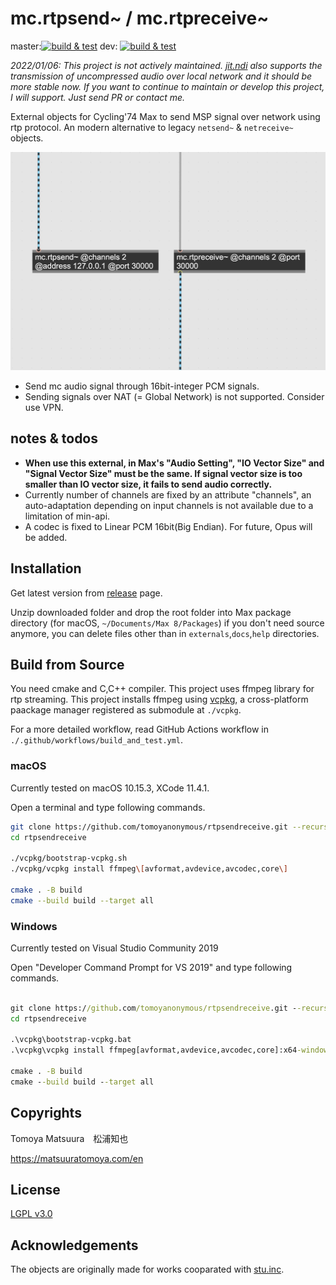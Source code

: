 # mc.rtpsend~ / mc.rtpreceive~ 

master:[![build & test](https://github.com/tomoyanonymous/rtpsendreceive/workflows/build%20&%20test/badge.svg?branch=master)](https://github.com/tomoyanonymous/rtpsendreceive/actions?query=workflow%3A%22build+%26+test%22) dev: [![build & test](https://github.com/tomoyanonymous/rtpsendreceive/workflows/build%20&%20test/badge.svg?branch=dev)](https://github.com/tomoyanonymous/rtpsendreceive/actions?query=workflow%3A%22build+%26+test%22)

*2022/01/06: This project is not actively maintained. [jit.ndi](https://github.com/pixsper/jit.ndi) also supports the transmission of uncompressed audio over local network and it should be more stable now. If you want to continue to maintain or develop this project, I will support. Just send PR or contact me.*

External objects for Cycling'74 Max to send MSP signal over network using rtp protocol. An modern alternative to legacy `netsend~` & `netreceive~` objects.

![](./screenshot.jpg)

- Send mc audio signal through 16bit-integer PCM signals.
- Sending signals over NAT (= Global Network) is not supported. Consider use VPN.

## notes & todos

- **When use this external, in Max's "Audio Setting", "IO Vector Size" and "Signal Vector Size" must be the same. If signal vector size is too smaller than IO vector size, it fails to send audio correctly.**
- Currently number of channels are fixed by an attribute "channels", an auto-adaptation depending on input channels is not available due to a limitation of min-api.
- A codec is fixed to Linear PCM 16bit(Big Endian). For future, Opus will be added.

## Installation

Get latest version from [release](https://github.com/tomoyanonymous/rtpsendreceive/releases) page. 

Unzip downloaded folder and drop the root folder into Max package directory (for macOS, `~/Documents/Max 8/Packages`)
if you don't need source anymore, you can delete files other than in `externals`,`docs`,`help` directories.

## Build from Source

You need cmake and C,C++ compiler. This project uses ffmpeg library for rtp streaming.
This project installs ffmpeg using [vcpkg](https://github.com/microsoft/vcpkg), a cross-platform paackage manager registered as submodule at `./vcpkg`.

For a more detailed workflow, read GitHub Actions workflow in `./.github/workflows/build_and_test.yml`.

### macOS

Currently tested on macOS 10.15.3, XCode 11.4.1.

Open a terminal and type following commands.

```bash
git clone https://github.com/tomoyanonymous/rtpsendreceive.git --recursive
cd rtpsendreceive

./vcpkg/bootstrap-vcpkg.sh
./vcpkg/vcpkg install ffmpeg\[avformat,avdevice,avcodec,core\]

cmake . -B build
cmake --build build --target all
```
### Windows

Currently tested on Visual Studio Community 2019

Open "Developer Command Prompt for VS 2019" and type following commands.

```cmd

git clone https://github.com/tomoyanonymous/rtpsendreceive.git --recursive
cd rtpsendreceive

.\vcpkg\bootstrap-vcpkg.bat
.\vcpkg\vcpkg install ffmpeg[avformat,avdevice,avcodec,core]:x64-windows

cmake . -B build
cmake --build build --target all
```

## Copyrights

Tomoya Matsuura　松浦知也 

https://matsuuratomoya.com/en 

## License

[LGPL v3.0](./License.md)

## Acknowledgements

The objects are originally made for works cooparated with [stu.inc](http://stu.inc/).


